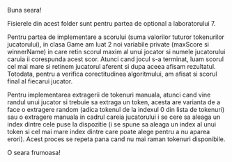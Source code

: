 Buna seara!

Fisierele din acest folder sunt pentru partea de optional a laboratorului 7. 

Pentru partea de implementare a scorului (suma valorilor tuturor tokenurilor jucatorului), in clasa Game am luat 2 noi variabile private (maxScore si winnerName) in care retin scorul maxim al unui jocator si numele jucatorului caruia ii corespunda acest scor. Atunci cand jocul s-a terminat, luam scorul cel mai mare si retinem jucatorul aferent si dupa aceea afisam rezultatul. Totodata, pentru a verifica corectitudinea algoritmului, am afisat si scorul final al fiecarui jucator.

Pentru implementarea extragerii de tokenuri manuala, atunci cand vine randul unui jucator si trebuie sa extraga un token, acesta are varianta de a face o extragere random (adica tokenul de la indexul 0 din lista de tokenuri) sau o extragere manuala in cadrul careia jucatorului i se cere sa aleaga un index dintre cele puse la dispozitie (i se spune sa aleaga un index al unui token si cel mai mare index dintre care poate alege pentru a nu aparea erori). Acest proces se repeta pana cand nu mai raman tokenuri disponibile.

O seara frumoasa!

